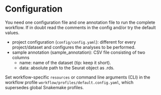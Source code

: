 # Configuration

You need one configuration file and one annotation file to run the complete workflow. If in doubt read the comments in the config and/or try the default values.

- project configuration (`config/config.yaml`): different for every project/dataset and configures the analyses to be performed.
- sample annotation (sample_annotation): CSV file consisting of two columns
    -  name: name of the dataset (tip: keep it short).
    -  data: absolute path to the Seurat object as .rds.

Set workflow-specific `resources` or command line arguments (CLI) in the workflow profile `workflow/profiles/default.config.yaml`, which supersedes global Snakemake profiles.